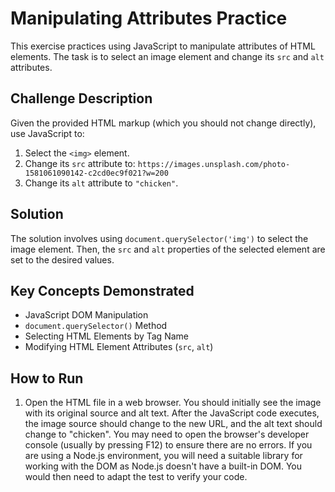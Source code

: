 # Manipulating Attributes Practice

This exercise practices using JavaScript to manipulate attributes of HTML elements. The task is to select an image element and change its `src` and `alt` attributes.

## Challenge Description

Given the provided HTML markup (which you should not change directly), use JavaScript to:

1.  Select the `<img>` element.
2.  Change its `src` attribute to: `https://images.unsplash.com/photo-1581061090142-c2cd0ec9f021?w=200`
3.  Change its `alt` attribute to `"chicken"`.

## Solution

The solution involves using `document.querySelector('img')` to select the image element. Then, the `src` and `alt` properties of the selected element are set to the desired values.

## Key Concepts Demonstrated

*   JavaScript DOM Manipulation
*   `document.querySelector()` Method
*   Selecting HTML Elements by Tag Name
*   Modifying HTML Element Attributes (`src`, `alt`)

## How to Run

1.  Open the HTML file in a web browser. You should initially see the image with its original source and alt text. After the JavaScript code executes, the image source should change to the new URL, and the alt text should change to "chicken". You may need to open the browser's developer console (usually by pressing F12) to ensure there are no errors. If you are using a Node.js environment, you will need a suitable library for working with the DOM as Node.js doesn't have a built-in DOM. You would then need to adapt the test to verify your code.